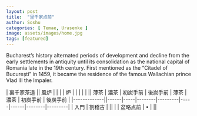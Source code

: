 ```yaml
---
layout: post
title:  "里千家点前"
author: Soshu
categories: [ Temae, Urasenke ]
image: assets/images/home.jpg
tags: [featured]
---
```


Bucharest’s history alternated periods of development and decline from the early settlements in antiquity until its consolidation as the national capital of Romania late in the 19th century. First mentioned as the “Citadel of București” in 1459, it became the residence of the famous Wallachian prince Vlad III the Impaler.

| 裏千家茶道    || 風炉 |     |         |        | 炉 |       |         |        |
|             || 薄茶 | 濃茶 | 初炭手前 | 後炭手前 | 薄茶 | 濃茶 | 初炭手前 | 後炭手前 |
|-------------||------|-----|--------|---------|-----|------|--------|---------|
| 入門 | 割稽古 |                                                               ||
|     | 盆略点前 | •   |                                                        ||
